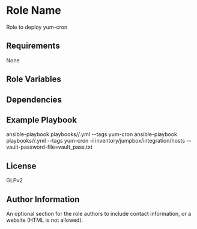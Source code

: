 Role Name
=========
Role to deploy yum-cron

Requirements
------------
None

Role Variables
--------------

Dependencies
------------

Example Playbook
----------------
ansible-playbook playbooks/<environment>/<environment>.yml --tags yum-cron
ansible-playbook playbooks/<environment>/<environment>.yml --tags yum-cron -i inventory/jumpbox/integration/hosts --vault-password-file=vault_pass.txt

License
-------
GLPv2

Author Information
------------------

An optional section for the role authors to include contact information, or a website (HTML is not allowed).
